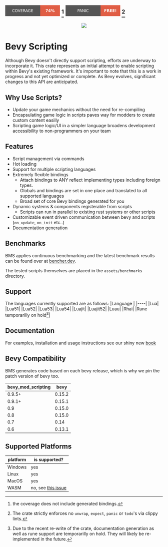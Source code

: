 <img src="./badges/coverage.svg" width="175"> [^2] <img src="./badges/no-panics.svg" width="175"> [^3]
---

<p align="center">
    <img src="./logo_bevy_scripting.svg" width="250" onerror="this.onerror=null; this.src='https://raw.githubusercontent.com/makspll/bevy_mod_scripting/main/logo_bevy_scripting.svg'">
</p>

# Bevy Scripting

Although Bevy doesn't directly support scripting, efforts are underway to incorporate it. This crate represents an initial attempt to enable scripting within Bevy's existing framework. It's important to note that this is a work in progress and not yet optimized or complete. As Bevy evolves, significant changes to this API are anticipated.

## Why Use Scripts?

- Update your game mechanics without the need for re-compiling
- Encapsulating game logic in scripts paves way for modders to create custom content easilly
- Scripting game logic/UI in a simpler language broadens development accessibility to non-programmers on your team

## Features

- Script management via commands
- Hot loading
- Support for multiple scripting languages
- Extremely flexible bindings
    - Attach bindings to ANY reflect implementing types including foreign types.
    - Globals and bindings are set in one place and translated to all supported languages
    - Broad set of core Bevy bindings generated for you
- Dynamic systems & components registerable from scripts
    - Scripts can run in parallel to existing rust systems or other scripts      
- Customizable event driven communication between bevy and scripts (`on_update`, `on_init` etc..)
- Documentation generation

## Benchmarks
BMS applies continuous benchmarking and the latest benchmark results can be found over at [bencher.dev](https://bencher.dev/perf/bms).

The tested scripts themselves are placed in the `assets/benchmarks` directory.

## Support

The languages currently supported are as follows:
|Language |
|----|
|Lua|
|Lua51|
|Lua52|
|Lua53|
|Lua54|
|Luajit|
|Luajit52|
|Luau|
|Rhai|
|~~Rune~~ temporarilly on hold[^1]|

## Documentation

For examples, installation and usage instructions see our shiny new [book](https://makspll.github.io/bevy_mod_scripting)

## Bevy Compatibility
BMS generates code based on each bevy release, which is why we pin the patch version of bevy too.

| bevy_mod_scripting  | bevy   |
|---------------------|--------|
| 0.9.5+              | 0.15.2 |
| 0.9.1+              | 0.15.1 |
| 0.9                 | 0.15.0 |
| 0.8                 | 0.15.0 |
| 0.7                 | 0.14   |
| 0.6                 | 0.13.1 |

## Supported Platforms

| platform | is supported? |
|----------|---------------|
| Windows  | yes |
| Linux    | yes |
| MacOS    | yes |
| WASM     | no, see [this issue](https://github.com/makspll/bevy_mod_scripting/issues/166) |

[^1]: Due to the recent re-write of the crate, documentation generation as well as rune support are temporarilly on hold. They will likely be re-implemented in the future.

[^2]: the coverage does not include generated bindings. 

[^3]: The crate strictly enforces no `unwrap`, `expect`, `panic` or `todo`'s via clippy lints.
